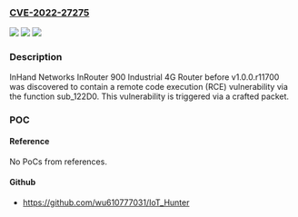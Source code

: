 ### [CVE-2022-27275](https://cve.mitre.org/cgi-bin/cvename.cgi?name=CVE-2022-27275)
![](https://img.shields.io/static/v1?label=Product&message=n%2Fa&color=blue)
![](https://img.shields.io/static/v1?label=Version&message=n%2Fa&color=blue)
![](https://img.shields.io/static/v1?label=Vulnerability&message=n%2Fa&color=brighgreen)

### Description

InHand Networks InRouter 900 Industrial 4G Router before v1.0.0.r11700 was discovered to contain a remote code execution (RCE) vulnerability via the function sub_122D0. This vulnerability is triggered via a crafted packet.

### POC

#### Reference
No PoCs from references.

#### Github
- https://github.com/wu610777031/IoT_Hunter


